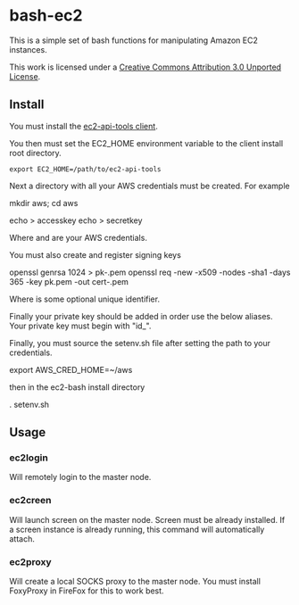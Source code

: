 bash-ec2
========

This is a simple set of bash functions for manipulating
Amazon EC2 instances.

This work is licensed under a [Creative Commons Attribution 3.0 Unported License](http://creativecommons.org/licenses/by/3.0/).

Install
-----

You must install the [ec2-api-tools client](http://aws.amazon.com/developertools/351).

You then must set the EC2_HOME environment variable to the client install root directory.

    export EC2_HOME=/path/to/ec2-api-tools

Next a directory with all your AWS credentials must be created. For example

  mkdir aws; cd aws

  echo <accesskey> > accesskey
  echo <secretkey> > secretkey

Where <accesskey> and <secretkey> are your AWS credentials.

You must also create and register signing keys

  openssl genrsa 1024 > pk-<id>.pem
  openssl req -new -x509 -nodes -sha1 -days 365 -key pk.pem -out cert-<id>.pem

Where <id> is some optional unique identifier.

Finally your private key should be added in order use the below aliases. 
Your private key must begin with "id_".

Finally, you must source the setenv.sh file after setting the path
to your credentials.

  export AWS_CRED_HOME=~/aws

then in the ec2-bash install directory

  . setenv.sh

Usage
-----

### ec2login
Will remotely login to the master node. 

### ec2creen
Will launch screen on the master node. Screen must be already installed.
If a screen instance is already running, this command will automatically attach.

### ec2proxy
Will create a local SOCKS proxy to the master node. You must install 
FoxyProxy in FireFox for this to work best.